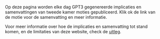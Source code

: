 

Op deze pagina worden elke dag GPT3 gegenereerde implicaties en samenvattingen
van tweede kamer moties gepubliceerd. Klik ok de link van de motie voor de samenvatting en meer informatie.

Voor meer informatie over hoe de implicaties en samenvatting tot stand komen, en de limitaties van deze website, check de [uitleg](uitleg.html).

